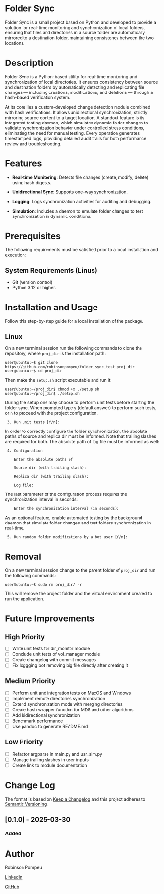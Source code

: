 # Folder Sync

Folder Sync is a small project based on Python and developed to provide a solution for real-time monitoring and synchronization of local folders, ensuring that files and directories in a source folder are automatically mirrored to a destination folder, maintaining consistency between the two locations.

# Description

Folder Sync is a Python-based utility for real-time monitoring and synchronization of local directories. It ensures consistency between source and destination folders by automatically detecting and replicating file changes — including creations, modifications, and deletions — through a hash-based verification system.

At its core lies a custom-developed change detection module combined with hash verifications. It allows unidirectional synchronization, strictly mirroring source content to a target location. A standout feature is its integrated testing daemon, which simulates dynamic folder changes to validate synchronization behavior under controlled stress conditions, eliminating the need for manual testing. Every operation generates timestamped logs, providing detailed audit trails for both performance review and troubleshooting.

# Features

- **Real-time Monitoring**: Detects file changes (create, modify, delete) using hash digests.

- **Unidirectional Sync**: Supports one-way synchronization.

- **Logging**: Logs synchronization activities for auditing and debugging.

- **Simulation**: Includes a daemon to emulate folder changes to test synchronization in dynamic conditions.

# Prerequisites

The following requirements must be satisfied prior to a local installation and execution:

## System Requirements (Linus)

- Git (version control)
- Python 3.12 or higher.

# Installation and Usage

Follow this step-by-step guide for a local installation of the package.

## Linux

On a new terminal session run the following commands to clone the repository, where `proj_dir` is the installation path:

```console
user@ubuntu:~$ git clone https://github.com/robinsonpompeu/folder_sync_test proj_dir
user@ubuntu:~$ cd proj_dir
```

Then make the `setup.sh` script executable and run it:

```console
user@ubuntu:~/proj_dir$ chmod +x ./setup.sh
user@ubuntu:~/proj_dir$ ./setup.sh
```

During the setup one may choose to perform unit tests before starting the folder sync. When prompted type `y` (default answer) to perform such tests, or `n` to proceed with the project configuration.

```console
 3. Run unit tests [Y/n]:
```

In order to correctly configure the folder synchronization, the absolute paths of source and replica dir must be informed. Note that trailing slashes are required for both. The absolute path of log file must be informed as well:

```console
 4. Configuration

    Enter the absolute paths of

    Source dir (with trailing slash):
    
    Replica dir (with trailing slash):
    
    Log file: 
```

The last parameter of the configuration process requires the synchronization interval in seconds:

```console
    Enter the synchronization interval (in seconds):
```

As an optional feature, enable automated testing by the background daemon that simulate folder changes and test folders synchronization in real-time.

```console
 5. Run random folder modifications by a bot user [Y/n]:
```

# Removal

On a new terminal session change to the parent folder of `proj_dir` and run the following commands:

```console
user@ubuntu:~$ sudo rm proj_dir/ -r
```

This will remove the project folder and the virtual environment created to run the application.

# Future Improvements

## High Priority

- [ ] Write unit tests for dir_monitor module
- [ ] Conclude unit tests of vol_manager module
- [ ] Create changelog with commit messages
- [ ] Fix loggging bot removing big file directly after creating it

## Medium Priority
- [ ] Perform unit and integration tests on MacOS and Windows
- [ ] Implement remote directories synchronization 
- [ ] Extend synchronization mode with merging directories
- [ ] Create hash wrapper function for MD5 and other algorithms
- [ ] Add bidirectional synchronization
- [ ] Benchmark performance
- [ ] Use pandoc to generate README.md

## Low Priority
- [ ] Refactor argparse in main.py and usr_sim.py
- [ ] Manage trailing slashes in user inputs
- [ ] Create link to module documentation

# Change Log

The format is based on [Keep a Changelog](http://keepachangelog.com/)
and this project adheres to [Semantic Versioning](http://semver.org/).

## [0.1.0] - 2025-03-30
 
### Added

# Author

Robinson Pompeu 

[LinkedIn](https://www.linkedin.com/in/robinsonpompeu/) 

[GitHub](https://github.com/robinsonpompeu)